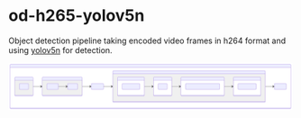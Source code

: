 # od-h265-yolov5n

Object detection pipeline taking encoded video frames in h264 format and using [yolov5n]() for detection.

![diagram](./README-1.svg)

